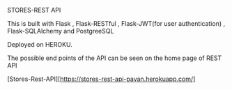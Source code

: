 STORES-REST API

This is built with Flask , Flask-RESTful , Flask-JWT(for user authentication) , Flask-SQLAlchemy and PostgreeSQL

Deployed on HEROKU.

The possible end points of the API can be seen on the home page of REST API

[Stores-Rest-API][https://stores-rest-api-pavan.herokuapp.com/]
